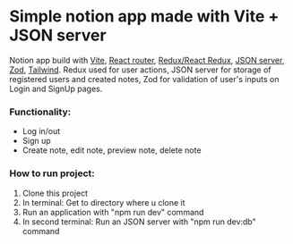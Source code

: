 # Simple notion app made with Vite + JSON server

Notion app build with [Vite](https://vite.dev/), [React router](https://github.com/remix-run/react-router), [Redux/React Redux](https://github.com/reduxjs/react-redux), [JSON server](https://github.com/typicode/json-server/tree/v0), [Zod](https://github.com/colinhacks/zod), [Tailwind](https://github.com/tailwindlabs/tailwindcss). Redux used for user actions, JSON server for storage of registered users and created notes, Zod for validation of user's inputs on Login and SignUp pages.

### Functionality:
- Log in/out
- Sign up 
- Create note, edit note, preview note, delete note

### How to run project:
1. Clone this project
2. In terminal: Get to directory where u clone it
3. Run an application with "npm run dev" command 
4. In second terminal: Run an JSON server with "npm run dev:db" command
